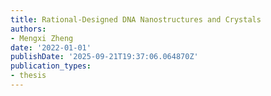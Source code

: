 ```yaml
---
title: Rational-Designed DNA Nanostructures and Crystals
authors:
- Mengxi Zheng
date: '2022-01-01'
publishDate: '2025-09-21T19:37:06.064870Z'
publication_types:
- thesis
---
```

